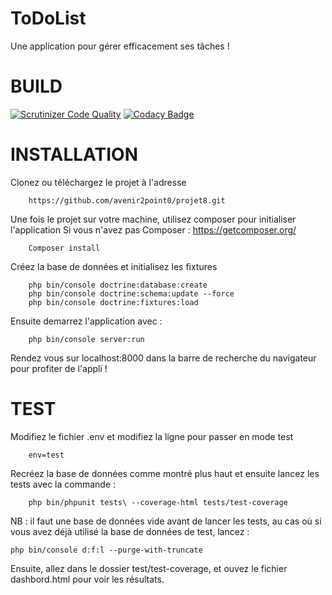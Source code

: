 ToDoList
========

Une application pour gérer efficacement ses tâches !

BUILD
======
[![Scrutinizer Code Quality](https://scrutinizer-ci.com/g/avenir2point0/projet8/badges/quality-score.png?b=master)](https://scrutinizer-ci.com/g/avenir2point0/projet8/?branch=master)
[![Codacy Badge](https://api.codacy.com/project/badge/Grade/e01e951578cf49a2869fc750dd633986)](https://www.codacy.com/app/avenir2point0/projet8?utm_source=github.com&amp;utm_medium=referral&amp;utm_content=avenir2point0/projet8&amp;utm_campaign=Badge_Grade)

INSTALLATION
=====

Clonez ou téléchargez le projet à l'adresse 

        https://github.com/avenir2point0/projet8.git

Une fois le projet sur votre machine, utilisez composer pour initialiser l'application
Si vous n'avez pas Composer : https://getcomposer.org/

        Composer install

Créez la base de données et initialisez les fixtures

        php bin/console doctrine:database:create
        php bin/console doctrine:schema:update --force
        php bin/console doctrine:fixtures:load

Ensuite demarrez l'application avec : 

        php bin/console server:run
        
Rendez vous sur localhost:8000 dans la barre de recherche du navigateur pour profiter de l'appli !


TEST
=======

Modifiez le fichier .env et modifiez la ligne pour passer en mode test

        env=test
        
Recréez la base de données comme montré plus haut et ensuite lancez les tests avec la commande :

        php bin/phpunit tests\ --coverage-html tests/test-coverage
        
NB : il faut une base de données vide avant de lancer les tests, au cas où si vous avez déjà utilisé la base de données de test, lancez :

    php bin/console d:f:l --purge-with-truncate
    
Ensuite, allez dans le dossier test/test-coverage, et ouvez le fichier dashbord.html pour voir les résultats.
